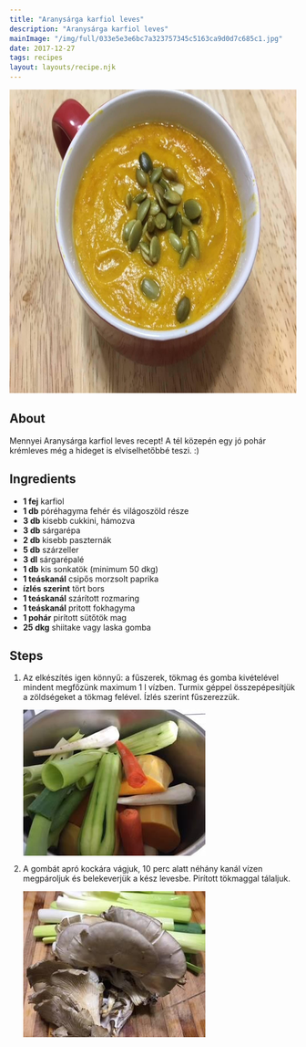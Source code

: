 ```yaml
---
title: "Aranysárga karfiol leves"
description: "Aranysárga karfiol leves"
mainImage: "/img/full/033e5e3e6bc7a323757345c5163ca9d0d7c685c1.jpg"
date: 2017-12-27
tags: recipes
layout: layouts/recipe.njk
---
```

                        
<p align="center"><a href="https://cookpad.com/hu/receptek/3797098-aranysarga-karfiol-leves" rel="Recipe source page"><img width="751" height="532" src="/img/full/033e5e3e6bc7a323757345c5163ca9d0d7c685c1.jpg"/></a></p>

## About
Mennyei Aranysárga karfiol leves recept! A tél közepén egy jó pohár krémleves még a hideget is elviselhetőbbé teszi. :)

>  

## Ingredients
* **1 fej** karfiol
* **1 db** póréhagyma fehér és világoszöld része
* **3 db** kisebb cukkini, hámozva
* **3 db** sárgarépa
* **2 db** kisebb paszternák
* **5 db** szárzeller
* **3 dl** sárgarépalé
* **1 db** kis sonkatök (minimum 50 dkg)
* **1 teáskanál** csipős morzsolt paprika
* **ízlés szerint** tört bors
* **1 teáskanál** szárított rozmaring
* **1 teáskanál** pritott fokhagyma
* **1 pohár** pirított sütőtök mag
* **25 dkg** shiitake vagy laska gomba

## Steps

1. Az elkészítés igen könnyű: a fűszerek, tökmag és gomba kivételével mindent megfőzünk maximum 1 l vízben. Turmix géppel összepépesítjük a zöldségeket a tökmag felével. Ízlés szerint fűszerezzük.
 
    <p><img width="320" height="256" align="left" src="/img/full/c20dce73f9c904173e2893309a247f89d7cc5a86.jpg"/></p><div style="clear: both"/>

2. A gombát apró kockára vágjuk, 10 perc alatt néhány kanál vízen megpároljuk és belekeverjük a kész levesbe. Pirított tökmaggal tálaljuk.
 
    <p><img width="320" height="256" align="left" src="/img/full/4d16903438d75b053278e0f0974e6e2ae7f3b3b2.jpg"/></p><div style="clear: both"/>


